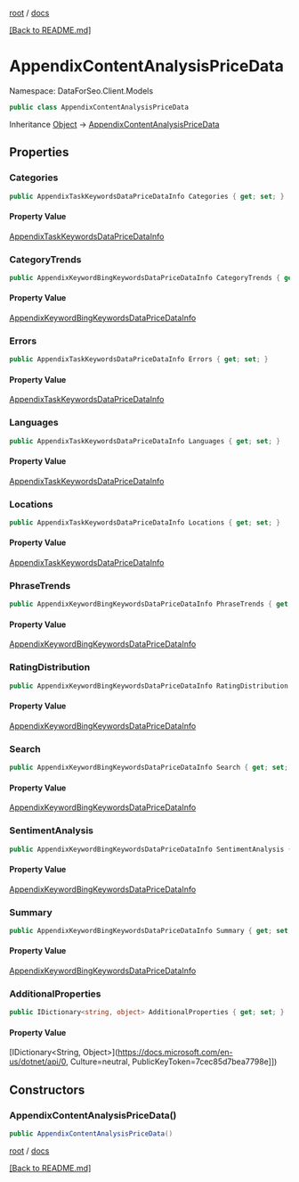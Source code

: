 [root](./../ "root") / [docs](./ "docs")

[[Back to README.md]](./../README.md "[Back to README.md]")

# AppendixContentAnalysisPriceData

Namespace: DataForSeo.Client.Models

```csharp
public class AppendixContentAnalysisPriceData
```

Inheritance [Object](https://docs.microsoft.com/en-us/dotnet/api/Object) → [AppendixContentAnalysisPriceData](./AppendixContentAnalysisPriceData.md)

## Properties

### **Categories**

```csharp
public AppendixTaskKeywordsDataPriceDataInfo Categories { get; set; }
```

#### Property Value

[AppendixTaskKeywordsDataPriceDataInfo](./AppendixTaskKeywordsDataPriceDataInfo.md)<br>

### **CategoryTrends**

```csharp
public AppendixKeywordBingKeywordsDataPriceDataInfo CategoryTrends { get; set; }
```

#### Property Value

[AppendixKeywordBingKeywordsDataPriceDataInfo](./AppendixKeywordBingKeywordsDataPriceDataInfo.md)<br>

### **Errors**

```csharp
public AppendixTaskKeywordsDataPriceDataInfo Errors { get; set; }
```

#### Property Value

[AppendixTaskKeywordsDataPriceDataInfo](./AppendixTaskKeywordsDataPriceDataInfo.md)<br>

### **Languages**

```csharp
public AppendixTaskKeywordsDataPriceDataInfo Languages { get; set; }
```

#### Property Value

[AppendixTaskKeywordsDataPriceDataInfo](./AppendixTaskKeywordsDataPriceDataInfo.md)<br>

### **Locations**

```csharp
public AppendixTaskKeywordsDataPriceDataInfo Locations { get; set; }
```

#### Property Value

[AppendixTaskKeywordsDataPriceDataInfo](./AppendixTaskKeywordsDataPriceDataInfo.md)<br>

### **PhraseTrends**

```csharp
public AppendixKeywordBingKeywordsDataPriceDataInfo PhraseTrends { get; set; }
```

#### Property Value

[AppendixKeywordBingKeywordsDataPriceDataInfo](./AppendixKeywordBingKeywordsDataPriceDataInfo.md)<br>

### **RatingDistribution**

```csharp
public AppendixKeywordBingKeywordsDataPriceDataInfo RatingDistribution { get; set; }
```

#### Property Value

[AppendixKeywordBingKeywordsDataPriceDataInfo](./AppendixKeywordBingKeywordsDataPriceDataInfo.md)<br>

### **Search**

```csharp
public AppendixKeywordBingKeywordsDataPriceDataInfo Search { get; set; }
```

#### Property Value

[AppendixKeywordBingKeywordsDataPriceDataInfo](./AppendixKeywordBingKeywordsDataPriceDataInfo.md)<br>

### **SentimentAnalysis**

```csharp
public AppendixKeywordBingKeywordsDataPriceDataInfo SentimentAnalysis { get; set; }
```

#### Property Value

[AppendixKeywordBingKeywordsDataPriceDataInfo](./AppendixKeywordBingKeywordsDataPriceDataInfo.md)<br>

### **Summary**

```csharp
public AppendixKeywordBingKeywordsDataPriceDataInfo Summary { get; set; }
```

#### Property Value

[AppendixKeywordBingKeywordsDataPriceDataInfo](./AppendixKeywordBingKeywordsDataPriceDataInfo.md)<br>

### **AdditionalProperties**

```csharp
public IDictionary<string, object> AdditionalProperties { get; set; }
```

#### Property Value

[IDictionary&lt;String, Object&gt;](https://docs.microsoft.com/en-us/dotnet/api/0, Culture=neutral, PublicKeyToken=7cec85d7bea7798e]])<br>

## Constructors

### **AppendixContentAnalysisPriceData()**

```csharp
public AppendixContentAnalysisPriceData()
```

[root](./../ "root") / [docs](./ "docs")

[[Back to README.md]](./../README.md "[Back to README.md]")